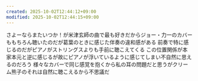 ```yaml
---
created: 2025-10-02T12:44:12+09:00
modified: 2025-10-02T12:44:15+09:00
---
```


さよーならまたいつか！が米津玄師の曲で最も好きだからジョー・力一のカバーももちろん聴いたのだが葛葉のときに感じた伴奏の違和感がある
前奏で特に感じるのだがピアノがストリングスよりも手前に聴こえてくる
この位置関係が本家本元と逆に感じるが故にピアノが浮いているように感じてしまい不自然に思えるのだろう
様々なカバーで同じ感覚を抱くから私の耳の問題だと思うがクリーム熊子のそれは自然に聴こえるから不思議だ
